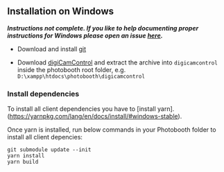 ## Installation on Windows
**_Instructions not complete. If you like to help documenting proper instructions for Windows please open an issue [here](https://github.com/andreknieriem/photobooth/issues)._**

- Download and install [git](https://git-scm.com/downloads)

- Download [digiCamControl](http://digicamcontrol.com/) and extract the archive into ```digicamcontrol``` inside the photobooth root folder, e.g. ```D:\xampp\htdocs\photobooth\digicamcontrol```

### Install dependencies
To install all client dependencies you have to [install yarn].(https://yarnpkg.com/lang/en/docs/install/#windows-stable).

Once yarn is installed, run below commands in your Photobooth folder to install all client depencies:
```
git submodule update --init
yarn install
yarn build
```